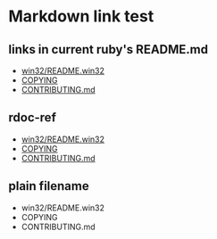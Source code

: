 # Markdown link test

## links in current ruby's README.md

- [win32/README.win32](win32/README.win32)
- [COPYING](COPYING)
- [CONTRIBUTING.md](CONTRIBUTING.md)

## rdoc-ref

- [win32/README.win32](rdoc-ref:win32/README.win32)
- [COPYING](rdoc-ref:COPYING)
- [CONTRIBUTING.md](rdoc-ref:CONTRIBUTING.md)

## plain filename

- win32/README.win32
- COPYING
- CONTRIBUTING.md
